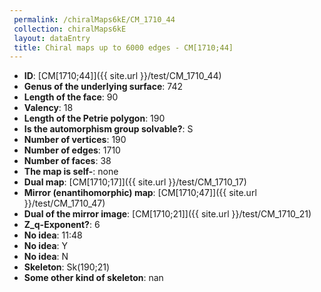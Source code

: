 ```yaml
--- 
 permalink: /chiralMaps6kE/CM_1710_44 
 collection: chiralMaps6kE
 layout: dataEntry
 title: Chiral maps up to 6000 edges - CM[1710;44]
---
```


- **ID**: [CM[1710;44]]({{ site.url }}/test/CM_1710_44)
- **Genus of the underlying surface**: 742
- **Length of the face**: 90
- **Valency**: 18
- **Length of the Petrie polygon**: 190
- **Is the automorphism group solvable?**: S
- **Number of vertices**: 190
- **Number of edges**: 1710
- **Number of faces**: 38
- **The map is self-**: none
- **Dual map**: [CM[1710;17]]({{ site.url }}/test/CM_1710_17)
- **Mirror (enantihomorphic) map**: [CM[1710;47]]({{ site.url }}/test/CM_1710_47)
- **Dual of the mirror image**: [CM[1710;21]]({{ site.url }}/test/CM_1710_21)
- **Z_q-Exponent?**: 6
- **No idea**:  11:48
- **No idea**: Y
- **No idea**: N
- **Skeleton**: Sk(190;21)
- **Some other kind of skeleton**: nan
